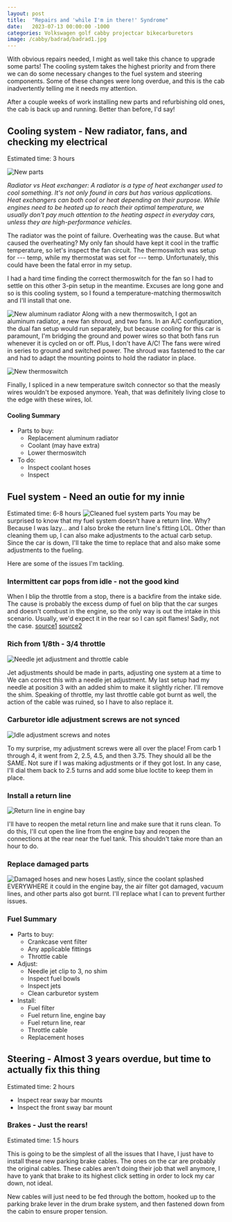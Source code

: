 ```yaml
---
layout: post
title:  "Repairs and 'while I'm in there!' Syndrome"
date:   2023-07-13 00:00:00 -1000
categories: Volkswagen golf cabby projectcar bikecarburetors
image: /cabby/badrad/badrad1.jpg
---
```

With obvious repairs needed, I might as well take this chance to upgrade some parts! The cooling system takes the highest priority and from there we can do some necessary changes to the fuel system and steering components. Some of these changes were long overdue, and this is the cab inadvertently telling me it needs my attention.

After a couple weeks of work installing new parts and refurbishing old ones, the cab is back up and running. Better than before, I'd say!

## Cooling system - New radiator, fans, and checking my electrical

Estimated time: 3 hours

![New parts](https://www.sudoyashi.com/assets/img/cabby/badrad3.jpg)

*Radiator vs Heat exchanger: A radiator is a type of heat exchanger used to cool something. It's not only found in cars but has various applications. Heat exchangers can both cool or heat depending on their purpose. While engines need to be heated up to reach their optimal temperature, we usually don't pay much attention to the heating aspect in everyday cars, unless they are high-performance vehicles.*

The radiator was the point of failure. Overheating was the cause. But what caused the overheating? My only fan should have kept it cool in the traffic temperature, so let's inspect the fan circuit. The thermoswitch was setup for --- temp, while my thermostat was set for --- temp. Unfortunately, this could have been the fatal error in my setup.

I had a hard time finding the correct thermoswitch for the fan so I had to settle on this other 3-pin setup in the meantime. Excuses are long gone and so is this cooling system, so I found a temperature-matching thermoswitch and I'll install that one.

![New aluminum radiator](https://www.sudoyashi.com/assets/img/cabby/badrad4.jpg)
Along with a new thermoswitch, I got an aluminum radiator, a new fan shroud, and two fans. In an A/C configuration, the dual fan setup would run separately, but because cooling for this car is paramount, I'm bridging the ground and power wires so that both fans run whenever it is cycled on or off. Plus, I don't have A/C! The fans were wired in series to ground and switched power. The shroud was fastened to the car and had to adapt the mounting points to hold the radiator in place.

![New thermoswitch](https://www.sudoyashi.com/assets/img/cabby/badrad5.jpg)

Finally, I spliced in a new temperature switch connector so that the measly wires wouldn't be exposed anymore. Yeah, that was definitely living close to the edge with these wires, lol.

#### Cooling Summary

- Parts to buy:
  - Replacement aluminum radiator
  - Coolant (may have extra)
  - Lower thermoswitch
- To do:
    - Inspect coolant hoses
     - Inspect

## Fuel system - Need an outie for my innie

Estimated time: 6-8 hours
![Cleaned fuel system parts](https://www.sudoyashi.com/assets/img/cabby/badrad6.jpg)
You may be surprised to know that my fuel system doesn't have a return line. Why? Because I was lazy... and I also broke the return line's fitting LOL. Other than cleaning them up, I can also make adjustments to the actual carb setup. Since the car is down, I'll take the time to replace that and also make some adjustments to the fueling.

Here are some of the issues I'm tackling.

### Intermittent car pops from idle - not the good kind

When I blip the throttle from a stop, there is a backfire from the intake side. The cause is probably the excess dump of fuel on blip that the car surges and doesn't combust in the engine, so the only way is out the intake in this scenario. Usually, we'd expect it in the rear so I can spit flames! Sadly, not the case. [source1](https://www.vulcanforums.com/threads/lean-popping-from-carb-at-idle-blipping-the-throttle.304374/) [source2](https://www.chopcult.com/forum/showthread.php?t=39845)

### Rich from 1/8th - 3/4 throttle

![Needle jet adjustment and throttle cable](https://www.sudoyashi.com/assets/img/cabby/badrad7.jpg)

Jet adjustments should be made in parts, adjusting one system at a time to 
We can correct this with a needle jet adjustment. My last setup had my needle at position 3 with an added shim to make it slightly richer. I'll remove the shim. Speaking of throttle, my last throttle cable got burnt as well, the action of the cable was ruined, so I have to also replace it.

### Carburetor idle adjustment screws are not synced

![Idle adjustment screws and notes](https://www.sudoyashi.com/assets/img/cabby/badrad8.jpg)

To my surprise, my adjustment screws were all over the place! From carb 1 through 4, it went from 2, 2.5, 4.5, and then 3.75. They should all be the SAME. Not sure if I was making adjustments or if they got lost. In any case, I'll dial them back to 2.5 turns and add some blue loctite to keep them in place.

### Install a return line

![Return line in engine bay](https://www.sudoyashi.com/assets/img/cabby/badrad9.jpg)

I'll have to reopen the metal return line and make sure that it runs clean. To do this, I'll cut open the line from the engine bay and reopen the connections at the rear near the fuel tank. This shouldn't take more than an hour to do.

### Replace damaged parts

![Damaged hoses and new hoses](https://www.sudoyashi.com/assets/img/cabby/badrad10.jpg)
Lastly, since the coolant splashed EVERYWHERE it could in the engine bay, the air filter got damaged, vacuum lines, and other parts also got burnt. I'll replace what I can to prevent further issues.

### Fuel Summary

- Parts to buy:
  - Crankcase vent filter
  - Any applicable fittings
  - Throttle cable
- Adjust:
  - Needle jet clip to 3, no shim
  - Inspect fuel bowls
  - Inspect jets
  - Clean carburetor system
- Install:
  - Fuel filter
  - Fuel return line, engine bay
  - Fuel return line, rear
  - Throttle cable
  - Replacement hoses

## Steering - Almost 3 years overdue, but time to actually fix this thing

Estimated time: 2 hours

- Inspect rear sway bar mounts
- Inspect the front sway bar mount

### Brakes - Just the rears!

Estimated time: 1.5 hours

This is going to be the simplest of all the issues that I have, I just have to install these new parking brake cables. The ones on the car are probably the original cables. These cables aren't doing their job that well anymore, I have to yank that brake to its highest click setting in order to lock my car down, not ideal.

New cables will just need to be fed through the bottom, hooked up to the parking brake lever in the drum brake system, and then fastened down from the cabin to ensure proper tension.